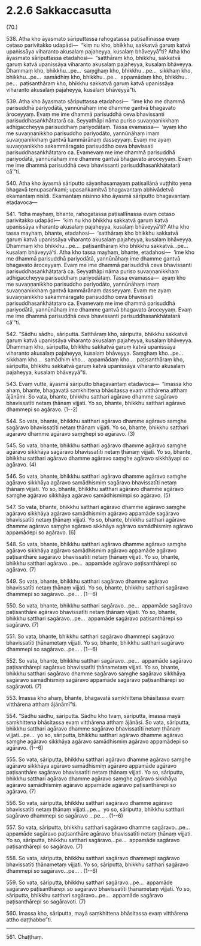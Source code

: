 

# 2.2.6 Sakkaccasutta




(70.)

538\. Atha kho āyasmato sāriputtassa rahogatassa paṭisallīnassa evaṃ cetaso parivitakko udapādi—  “kiṃ nu kho, bhikkhu, sakkatvā garuṃ katvā upanissāya viharanto akusalaṃ pajaheyya, kusalaṃ bhāveyyā”ti? Atha kho āyasmato sāriputtassa etadahosi—  “satthāraṃ kho, bhikkhu, sakkatvā garuṃ katvā upanissāya viharanto akusalaṃ pajaheyya, kusalaṃ bhāveyya. Dhammaṃ kho, bhikkhu…pe…  saṃghaṃ kho, bhikkhu…pe…  sikkhaṃ kho, bhikkhu…pe…  samādhiṃ kho, bhikkhu…pe…  appamādaṃ kho, bhikkhu…pe…  paṭisanthāraṃ kho, bhikkhu sakkatvā garuṃ katvā upanissāya viharanto akusalaṃ pajaheyya, kusalaṃ bhāveyyā”ti.

539\. Atha kho āyasmato sāriputtassa etadahosi—  “ime kho me dhammā parisuddhā pariyodātā, yannūnāhaṃ ime dhamme gantvā bhagavato āroceyyaṃ. Evaṃ me ime dhammā parisuddhā ceva bhavissanti parisuddhasaṅkhātatarā ca. Seyyathāpi nāma puriso suvaṇṇanikkhaṃ adhigaccheyya parisuddhaṃ pariyodātaṃ. Tassa evamassa—  ‘ayaṃ kho me suvaṇṇanikkho parisuddho pariyodāto, yannūnāhaṃ imaṃ suvaṇṇanikkhaṃ gantvā kammārānaṃ dasseyyaṃ. Evaṃ me ayaṃ suvaṇṇanikkho sakammāragato parisuddho ceva bhavissati parisuddhasaṅkhātataro ca. Evamevaṃ me ime dhammā parisuddhā pariyodātā, yannūnāhaṃ ime dhamme gantvā bhagavato āroceyyaṃ. Evaṃ me ime dhammā parisuddhā ceva bhavissanti parisuddhasaṅkhātatarā cā’”ti.

540\. Atha kho āyasmā sāriputto sāyanhasamayaṃ paṭisallānā vuṭṭhito yena bhagavā tenupasaṅkami; upasaṅkamitvā bhagavantaṃ abhivādetvā ekamantaṃ nisīdi. Ekamantaṃ nisinno kho āyasmā sāriputto bhagavantaṃ etadavoca—

541\. “Idha mayhaṃ, bhante, rahogatassa paṭisallīnassa evaṃ cetaso parivitakko udapādi—  ‘kiṃ nu kho bhikkhu sakkatvā garuṃ katvā upanissāya viharanto akusalaṃ pajaheyya, kusalaṃ bhāveyyā’ti? Atha kho tassa mayhaṃ, bhante, etadahosi—  ‘satthāraṃ kho bhikkhu sakkatvā garuṃ katvā upanissāya viharanto akusalaṃ pajaheyya, kusalaṃ bhāveyya. Dhammaṃ kho bhikkhu…pe…  paṭisanthāraṃ kho bhikkhu sakkatvā…pe…  kusalaṃ bhāveyyā’ti. Atha kho tassa mayhaṃ, bhante, etadahosi—  ‘ime kho me dhammā parisuddhā pariyodātā, yannūnāhaṃ ime dhamme gantvā bhagavato āroceyyaṃ. Evaṃ me ime dhammā parisuddhā ceva bhavissanti parisuddhasaṅkhātatarā ca. Seyyathāpi nāma puriso suvaṇṇanikkhaṃ adhigaccheyya parisuddhaṃ pariyodātaṃ. Tassa evamassa—  ayaṃ kho me suvaṇṇanikkho parisuddho pariyodāto, yannūnāhaṃ imaṃ suvaṇṇanikkhaṃ gantvā kammārānaṃ dasseyyaṃ. Evaṃ me ayaṃ suvaṇṇanikkho sakammāragato parisuddho ceva bhavissati parisuddhasaṅkhātataro ca. Evamevaṃ me ime dhammā parisuddhā pariyodātā, yannūnāhaṃ ime dhamme gantvā bhagavato āroceyyaṃ. Evaṃ me ime dhammā parisuddhā ceva bhavissanti parisuddhasaṅkhātatarā cā’”ti.

542\. “Sādhu sādhu, sāriputta. Satthāraṃ kho, sāriputta, bhikkhu sakkatvā garuṃ katvā upanissāya viharanto akusalaṃ pajaheyya, kusalaṃ bhāveyya. Dhammaṃ kho, sāriputta, bhikkhu sakkatvā garuṃ katvā upanissāya viharanto akusalaṃ pajaheyya, kusalaṃ bhāveyya. Saṃghaṃ kho…pe…  sikkhaṃ kho…  samādhiṃ kho…  appamādaṃ kho…  paṭisanthāraṃ kho, sāriputta, bhikkhu sakkatvā garuṃ katvā upanissāya viharanto akusalaṃ pajaheyya, kusalaṃ bhāveyyā”ti.

543\. Evaṃ vutte, āyasmā sāriputto bhagavantaṃ etadavoca—  “imassa kho ahaṃ, bhante, bhagavatā saṃkhittena bhāsitassa evaṃ vitthārena atthaṃ ājānāmi. So vata, bhante, bhikkhu satthari agāravo dhamme sagāravo bhavissatīti netaṃ ṭhānaṃ vijjati. Yo so, bhante, bhikkhu satthari agāravo dhammepi so agāravo. (1--2)

544\. So vata, bhante, bhikkhu satthari agāravo dhamme agāravo saṃghe sagāravo bhavissatīti netaṃ ṭhānaṃ vijjati. Yo so, bhante, bhikkhu satthari agāravo dhamme agāravo saṃghepi so agāravo. (3)

545\. So vata, bhante, bhikkhu satthari agāravo dhamme agāravo saṃghe agāravo sikkhāya sagāravo bhavissatīti netaṃ ṭhānaṃ vijjati. Yo so, bhante, bhikkhu satthari agāravo dhamme agāravo saṃghe agāravo sikkhāyapi so agāravo. (4)

546\. So vata, bhante, bhikkhu satthari agāravo dhamme agāravo saṃghe agāravo sikkhāya agāravo samādhismiṃ sagāravo bhavissatīti netaṃ ṭhānaṃ vijjati. Yo so, bhante, bhikkhu satthari agāravo dhamme agāravo saṃghe agāravo sikkhāya agāravo samādhismimpi so agāravo. (5)

547\. So vata, bhante, bhikkhu satthari agāravo dhamme agāravo saṃghe agāravo sikkhāya agāravo samādhismiṃ agāravo appamāde sagāravo bhavissatīti netaṃ ṭhānaṃ vijjati. Yo so, bhante, bhikkhu satthari agāravo dhamme agāravo saṃghe agāravo sikkhāya agāravo samādhismiṃ agāravo appamādepi so agāravo. (6)

548\. So vata, bhante, bhikkhu satthari agāravo dhamme agāravo saṃghe agāravo sikkhāya agāravo samādhismiṃ agāravo appamāde agāravo paṭisanthāre sagāravo bhavissatīti netaṃ ṭhānaṃ vijjati. Yo so, bhante, bhikkhu satthari agāravo…pe…  appamāde agāravo paṭisanthārepi so agāravo. (7)

549\. So vata, bhante, bhikkhu satthari sagāravo dhamme agāravo bhavissatīti netaṃ ṭhānaṃ vijjati. Yo so, bhante, bhikkhu satthari sagāravo dhammepi so sagāravo…pe… . (1--6)

550\. So vata, bhante, bhikkhu satthari sagāravo…pe…  appamāde sagāravo paṭisanthāre agāravo bhavissatīti netaṃ ṭhānaṃ vijjati. Yo so, bhante, bhikkhu satthari sagāravo…pe…  appamāde sagāravo paṭisanthārepi so sagāravo. (7)

551\. So vata, bhante, bhikkhu satthari sagāravo dhammepi sagāravo bhavissatīti ṭhānametaṃ vijjati. Yo so, bhante, bhikkhu satthari sagāravo dhammepi so sagāravo…pe… . (1--6)

552\. So vata, bhante, bhikkhu satthari sagāravo…pe…  appamāde sagāravo paṭisanthārepi sagāravo bhavissatīti ṭhānametaṃ vijjati. Yo so, bhante, bhikkhu satthari sagāravo dhamme sagāravo saṃghe sagāravo sikkhāya sagāravo samādhismiṃ sagāravo appamāde sagāravo paṭisanthārepi so sagāravoti. (7)

553\. Imassa kho ahaṃ, bhante, bhagavatā saṃkhittena bhāsitassa evaṃ vitthārena atthaṃ ājānāmī”ti.

554\. “Sādhu sādhu, sāriputta. Sādhu kho tvaṃ, sāriputta, imassa mayā saṃkhittena bhāsitassa evaṃ vitthārena atthaṃ ājānāsi. So vata, sāriputta, bhikkhu satthari agāravo dhamme sagāravo bhavissatīti netaṃ ṭhānaṃ vijjati…pe…  yo so, sāriputta, bhikkhu satthari agāravo dhamme agāravo saṃghe agāravo sikkhāya agāravo samādhismiṃ agāravo appamādepi so agāravo. (1--6)

555\. So vata, sāriputta, bhikkhu satthari agāravo dhamme agāravo saṃghe agāravo sikkhāya agāravo samādhismiṃ agāravo appamāde agāravo paṭisanthāre sagāravo bhavissatīti netaṃ ṭhānaṃ vijjati. Yo so, sāriputta, bhikkhu satthari agāravo dhamme agāravo saṃghe agāravo sikkhāya agāravo samādhismiṃ agāravo appamāde agāravo paṭisanthārepi so agāravo. (7)

556\. So vata, sāriputta, bhikkhu satthari sagāravo dhamme agāravo bhavissatīti netaṃ ṭhānaṃ vijjati…pe…  yo so, sāriputta, bhikkhu satthari sagāravo dhammepi so sagāravo …pe… . (1--6)

557\. So vata, sāriputta, bhikkhu satthari sagāravo dhamme sagāravo…pe…  appamāde sagāravo paṭisanthāre agāravo bhavissatīti netaṃ ṭhānaṃ vijjati. Yo so, sāriputta, bhikkhu satthari sagāravo…pe…  appamāde sagāravo paṭisanthārepi so sagāravo. (7)

558\. So vata, sāriputta, bhikkhu satthari sagāravo dhammepi sagāravo bhavissatīti ṭhānametaṃ vijjati. Yo so, sāriputta, bhikkhu satthari sagāravo dhammepi so sagāravo…pe… . (1--6)

559\. So vata, sāriputta, bhikkhu satthari sagāravo…pe…  appamāde sagāravo paṭisanthārepi so sagāravo bhavissatīti ṭhānametaṃ vijjati. Yo so, sāriputta, bhikkhu satthari sagāravo…pe…  appamāde sagāravo paṭisanthārepi so sagāravoti. (7)

560\. Imassa kho, sāriputta, mayā saṃkhittena bhāsitassa evaṃ vitthārena attho daṭṭhabbo”ti.

---

561\. Chaṭṭhaṃ.





